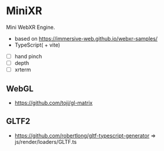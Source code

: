 # MiniXR

Mini WebXR Engine.

- based on https://immersive-web.github.io/webxr-samples/
- TypeScript( + vite)

- [ ] hand pinch
- [ ] depth
- [ ] xrterm

## WebGL

- https://github.com/toji/gl-matrix

## GLTF2

- https://github.com/robertlong/gltf-typescript-generator => js/render/loaders/GLTF.ts

